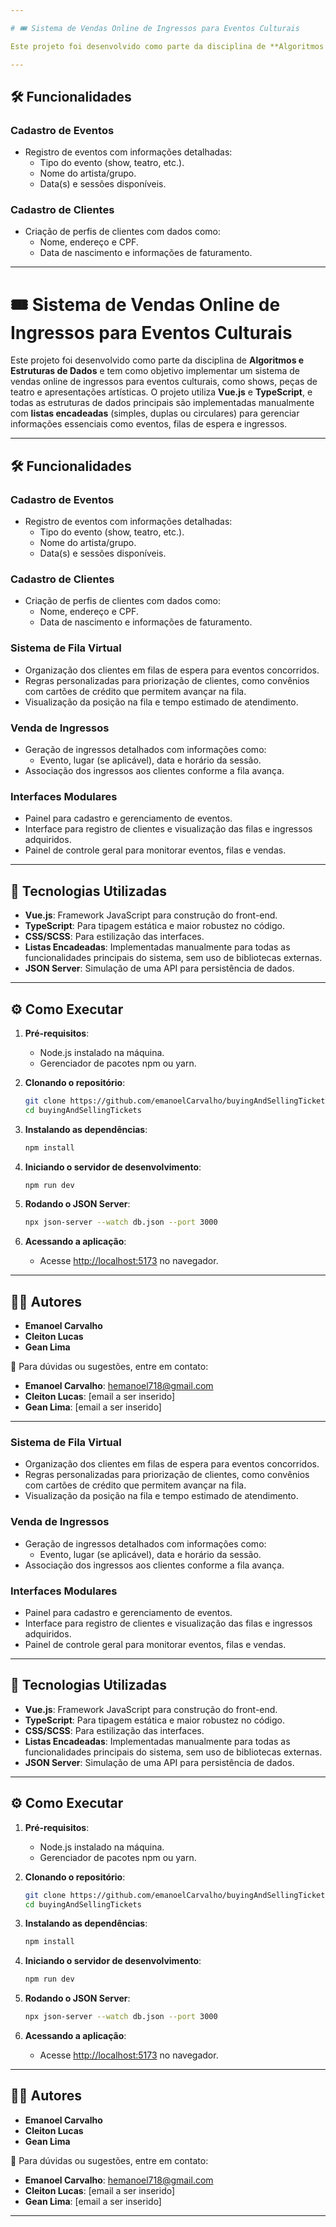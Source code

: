 ```yaml
---

# 🎟 Sistema de Vendas Online de Ingressos para Eventos Culturais  

Este projeto foi desenvolvido como parte da disciplina de **Algoritmos e Estruturas de Dados** e tem como objetivo implementar um sistema de vendas online de ingressos para eventos culturais, como shows, peças de teatro e apresentações artísticas. O projeto utiliza **Vue.js** e **TypeScript**, e todas as estruturas de dados principais são implementadas manualmente com **listas encadeadas** (simples, duplas ou circulares) para gerenciar informações essenciais como eventos, filas de espera e ingressos.  

---
```


## 🛠️ Funcionalidades  

### Cadastro de Eventos  
- Registro de eventos com informações detalhadas:  
  - Tipo do evento (show, teatro, etc.).  
  - Nome do artista/grupo.  
  - Data(s) e sessões disponíveis.  

### Cadastro de Clientes  
- Criação de perfis de clientes com dados como:  
  - Nome, endereço e CPF.  
  - Data de nascimento e informações de faturamento.  
---

# 🎟 Sistema de Vendas Online de Ingressos para Eventos Culturais  

Este projeto foi desenvolvido como parte da disciplina de **Algoritmos e Estruturas de Dados** e tem como objetivo implementar um sistema de vendas online de ingressos para eventos culturais, como shows, peças de teatro e apresentações artísticas. O projeto utiliza **Vue.js** e **TypeScript**, e todas as estruturas de dados principais são implementadas manualmente com **listas encadeadas** (simples, duplas ou circulares) para gerenciar informações essenciais como eventos, filas de espera e ingressos.  

---

## 🛠️ Funcionalidades  

### Cadastro de Eventos  
- Registro de eventos com informações detalhadas:  
  - Tipo do evento (show, teatro, etc.).  
  - Nome do artista/grupo.  
  - Data(s) e sessões disponíveis.  

### Cadastro de Clientes  
- Criação de perfis de clientes com dados como:  
  - Nome, endereço e CPF.  
  - Data de nascimento e informações de faturamento.  

### Sistema de Fila Virtual  
- Organização dos clientes em filas de espera para eventos concorridos.  
- Regras personalizadas para priorização de clientes, como convênios com cartões de crédito que permitem avançar na fila.  
- Visualização da posição na fila e tempo estimado de atendimento.  

### Venda de Ingressos  
- Geração de ingressos detalhados com informações como:  
  - Evento, lugar (se aplicável), data e horário da sessão.  
- Associação dos ingressos aos clientes conforme a fila avança.  

### Interfaces Modulares  
- Painel para cadastro e gerenciamento de eventos.  
- Interface para registro de clientes e visualização das filas e ingressos adquiridos.  
- Painel de controle geral para monitorar eventos, filas e vendas.  

---

## 🚀 Tecnologias Utilizadas  

- **Vue.js**: Framework JavaScript para construção do front-end.  
- **TypeScript**: Para tipagem estática e maior robustez no código.  
- **CSS/SCSS**: Para estilização das interfaces.  
- **Listas Encadeadas**: Implementadas manualmente para todas as funcionalidades principais do sistema, sem uso de bibliotecas externas.  
- **JSON Server**: Simulação de uma API para persistência de dados.  

---

## ⚙️ Como Executar  

1. **Pré-requisitos**:  
   - Node.js instalado na máquina.  
   - Gerenciador de pacotes npm ou yarn.  

2. **Clonando o repositório**:  
   ```bash  
   git clone https://github.com/emanoelCarvalho/buyingAndSellingTickets.git  
   cd buyingAndSellingTickets  
   ```  

3. **Instalando as dependências**:  
   ```bash  
   npm install  
   ```  

4. **Iniciando o servidor de desenvolvimento**:  
   ```bash  
   npm run dev  
   ```  

5. **Rodando o JSON Server**:  
   ```bash  
   npx json-server --watch db.json --port 3000  
   ```  

6. **Acessando a aplicação**:  
   - Acesse [http://localhost:5173](http://localhost:5173) no navegador.  

---

## 🧑‍💻 Autores  

- **Emanoel Carvalho**  
- **Cleiton Lucas**  
- **Gean Lima**  

📧 Para dúvidas ou sugestões, entre em contato:  
- **Emanoel Carvalho**: [hemanoel718@gmail.com](mailto:hemanoel718@gmail.com)  
- **Cleiton Lucas**: [email a ser inserido]  
- **Gean Lima**: [email a ser inserido]  

---


### Sistema de Fila Virtual  
- Organização dos clientes em filas de espera para eventos concorridos.  
- Regras personalizadas para priorização de clientes, como convênios com cartões de crédito que permitem avançar na fila.  
- Visualização da posição na fila e tempo estimado de atendimento.  

### Venda de Ingressos  
- Geração de ingressos detalhados com informações como:  
  - Evento, lugar (se aplicável), data e horário da sessão.  
- Associação dos ingressos aos clientes conforme a fila avança.  

### Interfaces Modulares  
- Painel para cadastro e gerenciamento de eventos.  
- Interface para registro de clientes e visualização das filas e ingressos adquiridos.  
- Painel de controle geral para monitorar eventos, filas e vendas.  

---

## 🚀 Tecnologias Utilizadas  

- **Vue.js**: Framework JavaScript para construção do front-end.  
- **TypeScript**: Para tipagem estática e maior robustez no código.  
- **CSS/SCSS**: Para estilização das interfaces.  
- **Listas Encadeadas**: Implementadas manualmente para todas as funcionalidades principais do sistema, sem uso de bibliotecas externas.  
- **JSON Server**: Simulação de uma API para persistência de dados.  

---

## ⚙️ Como Executar  

1. **Pré-requisitos**:  
   - Node.js instalado na máquina.  
   - Gerenciador de pacotes npm ou yarn.  

2. **Clonando o repositório**:  
   ```bash  
   git clone https://github.com/emanoelCarvalho/buyingAndSellingTickets.git  
   cd buyingAndSellingTickets  
   ```  

3. **Instalando as dependências**:  
   ```bash  
   npm install  
   ```  

4. **Iniciando o servidor de desenvolvimento**:  
   ```bash  
   npm run dev  
   ```  

5. **Rodando o JSON Server**:  
   ```bash  
   npx json-server --watch db.json --port 3000  
   ```  

6. **Acessando a aplicação**:  
   - Acesse [http://localhost:5173](http://localhost:5173) no navegador.  

---

## 🧑‍💻 Autores  

- **Emanoel Carvalho**  
- **Cleiton Lucas**  
- **Gean Lima**  

📧 Para dúvidas ou sugestões, entre em contato:  
- **Emanoel Carvalho**: [hemanoel718@gmail.com](mailto:hemanoel718@gmail.com)  
- **Cleiton Lucas**: [email a ser inserido]  
- **Gean Lima**: [email a ser inserido]  

---

